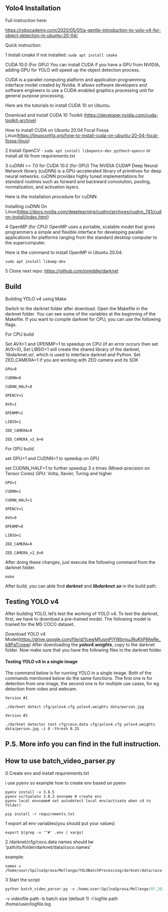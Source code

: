 ## Yolo4 Installation
Full instruction here:

https://robocademy.com/2020/05/01/a-gentle-introduction-to-yolo-v4-for-object-detection-in-ubuntu-20-04/

Quick instruction:


1 Install cmake if not installed: 
```sudo apt install cmake``` 

CUDA 10.0 (For GPU)
You can install CUDA if you have a GPU from NVIDIA, adding GPU for YOLO will speed up the object detection process.

CUDA is a parallel computing platform and application programming interface model created by Nvidia. It allows software developers and software engineers to use a CUDA-enabled graphics processing unit for general purpose processing.

Here are the tutorials to install CUDA 10 on Ubuntu.

Download and install CUDA 10 Toolkit (https://developer.nvidia.com/cuda-toolkit-archive)

How to install CUDA on Ubuntu 20.04 Focal Fossa Linux(https://linuxconfig.org/how-to-install-cuda-on-ubuntu-20-04-focal-fossa-linux)

2 Install OpenCV - ```sudo apt install libopencv-dev python3-opencv``` or install all lib from requirements.txt

3 cuDNN >= 7.0 for CUDA 10.0 (for GPU)
The NVIDIA CUDA® Deep Neural Network library (cuDNN) is a GPU-accelerated library of primitives for deep neural networks. cuDNN provides highly tuned implementations for standard routines such as forward and backward convolution, pooling, normalization, and activation layers.

Here is the installation procedure for cuDNN.

Installing cuDNN On Linux(https://docs.nvidia.com/deeplearning/cudnn/archives/cudnn_741/cudnn-install/index.html)

4 OpenMP (for CPU)
OpenMP uses a portable, scalable model that gives programmers a simple and flexible interface for developing parallel applications for platforms ranging from the standard desktop computer to the supercomputer.

Here is the command to install OpenMP in Ubuntu 20.04:

```sudo apt install libomp-dev```    

5 Clone next repo: https://github.com/pjreddie/darknet


## Build 

Building YOLO v4 using Make

Switch to the darknet folder after download. 
Open the Makefile in the darknet folder. 
You can see some of the variables at the beginning of the Makefile. 
If you want to compile darknet for CPU, you can use the following flags.


For CPU build

Set AVX=1 and OPENMP=1 to speedup on CPU (if an error occurs then set AVX=0),
Set LIBSO=1 will create the shared library of the darknet, ‘libdarknet.so‘, which is used to interface darknet and Python.
Set ZED_CAMERA=1 if you are working with ZED camera and its SDK

```
GPU=0

CUDNN=0

CUDNN_HALF=0

OPENCV=1

AVX=1

OPENMP=1

LIBSO=1  

ZED_CAMERA=0

ZED_CAMERA_v2_8=0
```

For GPU build

set GPU=1 and CUDNN=1 to speedup on GPU

set CUDNN_HALF=1 to further speedup 3 x times (Mixed-precision on Tensor Cores) GPU: Volta, Xavier, Turing and higher

```
GPU=1

CUDNN=1

CUDNN_HALF=1

OPENCV=1

AVX=0

OPENMP=0

LIBSO=1  

ZED_CAMERA=0 

ZED_CAMERA_v2_8=0
```

After doing these changes, just execute the following command from the darknet folder.

`make`

After build, you can able find _**darknet**_ and _**libdarknet.so**_ in the build path.

## Testing YOLO v4
After building YOLO, let’s test the working of YOLO v4. To test the darknet, first, we have to download a pre-trained model. The following model is trained for the MS COCO dataset.

Download YOLO v4 Model(https://drive.google.com/file/d/1cewMfusmPjYWbrnuJRuKhPMwRe_b9PaT/view)
After downloading the _**yolov4.weights**_, copy to the darknet folder. Now make sure that you have the following files in the darknet folder.

#### Testing YOLO v4 in a single image

The command below is for running YOLO in a single image. 
Both of the commands mentioned below do the same functions. 
The first one is for detection from one image, 
the second one is for multiple use cases, for eg. 
detection from video and webcam.

```
Version #1

./darknet detect cfg/yolov4.cfg yolov4.weights data/person.jpg

Version #2
 
./darknet detector test cfg/coco.data cfg/yolov4.cfg yolov4.weights data/person.jpg -i 0 -thresh 0.25
```
 ## P.S. More info you can find in the full instruction.
 
## How to use batch_video_parser.py
0 Create env and install requirements.txt

i use pyenv so example how to create env based on pyenv

```
pyenv install -v 3.8.5
pyenv virtualenv 3.8.3 envname # create env
pyenv local envname# set autodetect local env(activate when cd to folder)

pip install -r requirements.txt
```

1 export all env variables(you should put your values)
```.env
export $(grep -v '^#' .env | xargs)
```
2 /darknet/cfg/coco.data names should be 'path/to/folder/darknet/data/coco.names'

example:
```
names = /home/user/SpilnaSprava/Mollengo/YOLOBatchProcessing/darknet/data/coco.names
```

3 Start the script

```python
python batch_video_parser.py -v /home/user/SpilnaSprava/Mollengo/07_20200720135959_20200720145957.asf -b 8
```

-v videofile path
-b batch size (default 1)
-l logfile path /home/user/logfile.log

